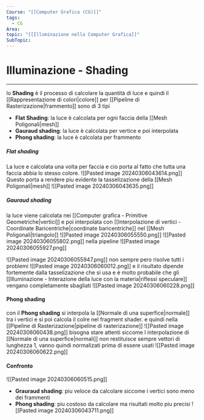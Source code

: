 ```yaml
---
Course: "[[Computer Grafica (CG)]]"
tags:
  - CG
Area: 
topic: "[[Illuminazione nella Computer Grafica]]"
SubTopic:
---
```


# Illuminazione - Shading
---
lo __Shading__ è il processo di calcolare la quantità di luce e quindi il [[Rappresentazione di colori|colore]] per [[Pipeline di Rasterizazione|frammento]] sono di 3 tipi
- __Flat Shading__: la luce è calcolata per ogni faccia della [[Mesh Poligonali|mesh]]
- __Gauraud shading__: la luce è calcolata per vertice e poi interpolata
- __Phong shading__: la luce è calcolata per frammento


##### Flat shading
La luce e calcolata una volta per faccia e cio porta al fatto che tutta una faccia abbia lo stesso colore.
![[Pasted image 20240306043614.png]]
Questo porta a rendere piu evidente la tasselizazione della [[Mesh Poligonali|mesh]]
![[Pasted image 20240306043635.png]]

##### Gauraud shading
la luce viene calcolata nei [[Computer grafica - Primitive Geometriche|vertici]] e poi interpolata con [[Interpolazione di vertici - Coordinate Baricentriche|coordinate baricentriche]] nel [[Mesh Poligonali|triangolo]]
![[Pasted image 20240306055550.png]]
![[Pasted image 20240306055802.png]]
nella pipeline 
![[Pasted image 20240306055927.png]]

![[Pasted image 20240306055947.png]]
non sempre pero risolve tutti i problemi 
![[Pasted image 20240306060012.png]]
e il risultato dipende fortemente dalla tasselizazione che si usa e è molto probabile che gli [[Illuminazione - Interazione della luce con la materia|riflessi speculare]] vengano completamente sbagliati
![[Pasted image 20240306060228.png]]



#### Phong shading
con il __Phong shading__ si interpola la [[Normale di una superfice|normale]] tra i vertici e si poi calcola il colre nel fragment shader.
e quindi nella [[Pipeline di Rasterizazione|pipeline di rasterizazione]]
![[Pasted image 20240306060438.png]]
bisogna stare attenti siccome l interpolazione di [[Normale di una superfice|normali]] non restituisce sempre vettori di lunghezza 1, vanno quindi normalizati prima di essere usati
![[Pasted image 20240306060622.png]]
#### Confronto

![[Pasted image 20240306060515.png]]
- __Grauraud shading__: piu veloce da calcolare siccome i vertici sono meno dei frammenti
- __Phong shading__: piu costoso da calcolare ma risultati molto piu precisi
![[Pasted image 20240306043711.png]]